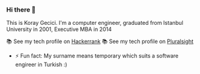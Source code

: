 ### Hi there 👋
This is Koray Gecici. I'm a computer engineer, graduated from Istanbul University in 2001, Executive MBA in 2014

📚 See my tech profile on [Hackerrank](https://www.hackerrank.com/kgecici)
📚 See my tech profile on [Pluralsight](https://app.pluralsight.com/profile/koray-gecici)

- ⚡ Fun fact: My surname means temporary which suits a software engireer in Turkish :) 

<!--
**kgecici/kgecici** is a ✨ _special_ ✨ repository because its `README.md` (this file) appears on your GitHub profile.

- 🔭 I’m currently working on ...
- 🌱 I’m currently learning ...
- 👯 I’m looking to collaborate on ...
- 🤔 I’m looking for help with ...
- 💬 Ask me about ...
- 📫 How to reach me: ...
- 😄 Pronouns: ...
-->
